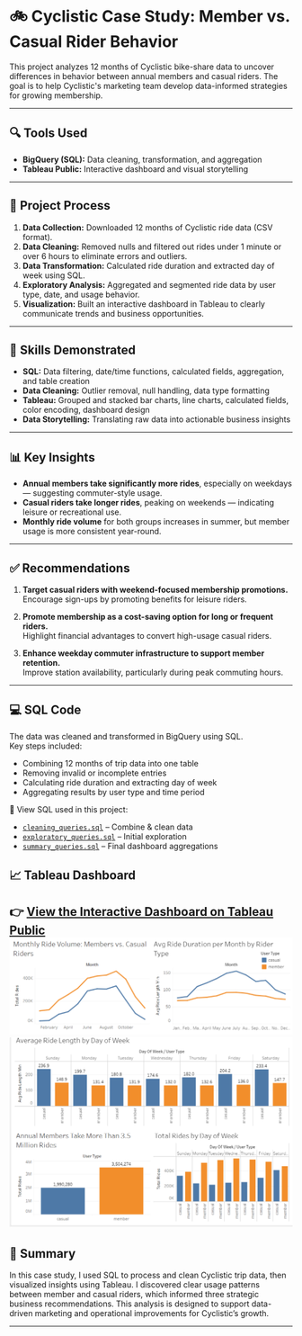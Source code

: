 # 🚲 Cyclistic Case Study: Member vs. Casual Rider Behavior

This project analyzes 12 months of Cyclistic bike-share data to uncover differences in behavior between annual members and casual riders. The goal is to help Cyclistic's marketing team develop data-informed strategies for growing membership.

---

## 🔍 Tools Used
- **BigQuery (SQL):** Data cleaning, transformation, and aggregation
- **Tableau Public:** Interactive dashboard and visual storytelling

---

## 🔄 Project Process

1. **Data Collection:** Downloaded 12 months of Cyclistic ride data (CSV format).
2. **Data Cleaning:** Removed nulls and filtered out rides under 1 minute or over 6 hours to eliminate errors and outliers.
3. **Data Transformation:** Calculated ride duration and extracted day of week using SQL.
4. **Exploratory Analysis:** Aggregated and segmented ride data by user type, date, and usage behavior.
5. **Visualization:** Built an interactive dashboard in Tableau to clearly communicate trends and business opportunities.

---

## 🧰 Skills Demonstrated

- **SQL:** Data filtering, date/time functions, calculated fields, aggregation, and table creation
- **Data Cleaning:** Outlier removal, null handling, data type formatting
- **Tableau:** Grouped and stacked bar charts, line charts, calculated fields, color encoding, dashboard design
- **Data Storytelling:** Translating raw data into actionable business insights

---

## 📊 Key Insights

- **Annual members take significantly more rides**, especially on weekdays — suggesting commuter-style usage.
- **Casual riders take longer rides**, peaking on weekends — indicating leisure or recreational use.
- **Monthly ride volume** for both groups increases in summer, but member usage is more consistent year-round.

---

## ✅ Recommendations

1. **Target casual riders with weekend-focused membership promotions.**  
   Encourage sign-ups by promoting benefits for leisure riders.

2. **Promote membership as a cost-saving option for long or frequent riders.**  
   Highlight financial advantages to convert high-usage casual riders.

3. **Enhance weekday commuter infrastructure to support member retention.**  
   Improve station availability, particularly during peak commuting hours.

---

## 💻 SQL Code

The data was cleaned and transformed in BigQuery using SQL.  
Key steps included:

- Combining 12 months of trip data into one table
- Removing invalid or incomplete entries
- Calculating ride duration and extracting day of week
- Aggregating results by user type and time period

📂 View SQL used in this project:

- [`cleaning_queries.sql`](./sql/cleaning_queries.sql) – Combine & clean data
- [`exploratory_queries.sql`](./sql/exploratory_queries.sql) – Initial exploration
- [`summary_queries.sql`](./sql/summary_queries.sql) – Final dashboard aggregations

## 📈 Tableau Dashboard

👉 [View the Interactive Dashboard on Tableau Public](https://public.tableau.com/app/profile/brandon.ippolito/viz/CyclisticBikeUsageAnalysisMembervs_CasualRiders12-MonthOverview/Dashboard)
![Dashboard Preview](images/dashboard_preview.png)
![Dashboard Preview](images/dashboard_preview2.png)
---

## 🧠 Summary

In this case study, I used SQL to process and clean Cyclistic trip data, then visualized insights using Tableau. I discovered clear usage patterns between member and casual riders, which informed three strategic business recommendations. This analysis is designed to support data-driven marketing and operational improvements for Cyclistic’s growth.

---
